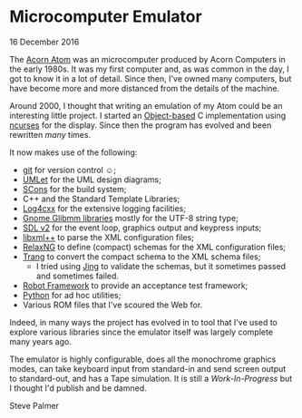 Microcomputer Emulator
======================

16 December 2016

The [Acorn Atom](https://en.wikipedia.org/wiki/Acorn_Atom) was an
microcomputer produced by Acorn Computers in the early 1980s.  It was
my first computer and, as was common in the day, I got to know it in a
lot of detail.  Since then, I've owned many computers, but have become
more and more distanced from the details of the machine.

Around 2000, I thought that writing an emulation of my Atom could be
an interesting little project.  I started an
[Object-based](https://en.wikipedia.org/wiki/Object-based_language) C
implementation using [ncurses](https://en.wikipedia.org/wiki/Ncurses)
for the display.  Since then the program has evolved and been
rewritten *many* times.

It now makes use of the following:
* [git](https://git-scm.com/) for version control ☺;
* [UMLet](http://www.umlet.com/) for the UML design diagrams;
* [SCons](http://scons.org/) for the build system;
* C++ and the Standard Template Libraries;
* [Log4cxx](https://logging.apache.org/log4cxx/latest_stable/) for the
  extensive logging facilities;
* [Gnome Glibmm libraries](https://developer.gnome.org/glibmm/stable/)
  mostly for the UTF-8 string type;
* [SDL v2](https://www.libsdl.org/) for the event loop, graphics
  output and keypress inputs;
* [libxml++](http://libxmlplusplus.sourceforge.net/) to parse the XML
  configuration files;
* [RelaxNG](http://relaxng.org/) to define (compact) schemas for the
  XML configuration files;
* [Trang](http://www.thaiopensource.com/relaxng/trang.html) to convert
  the compact schema to the XML schema files;
  * I tried using
    [Jing](http://www.thaiopensource.com/relaxng/jing.html) to
    validate the schemas, but it sometimes passed and sometimes failed.
* [Robot Framework](http://robotframework.org/) to provide an
  acceptance test framework;
* [Python](https://www.python.org/) for ad hoc utilities;
* Various ROM files that I've scoured the Web for.

Indeed, in many ways the project has evolved in to tool that I've used
to explore various libraries since the emulator itself was largely
complete many years ago.

The emulator is highly configurable, does all the monochrome graphics
modes, can take keyboard input from standard-in and send screen output
to standard-out, and has a Tape simulation.  It is still a
_Work-In-Progress_ but I thought I'd publish and be damned.

Steve Palmer
